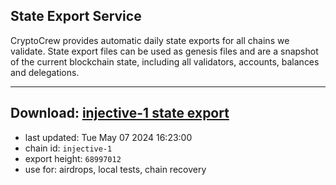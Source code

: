 ## State Export Service
CryptoCrew provides automatic daily state exports for all chains we validate. State export files can be used as genesis files and are a snapshot of the current blockchain state, including all validators, accounts, balances and delegations.

---
**Download: [injective-1 state export](https://dl-eu2.ccvalidators.com/SERVICE/injective/injective-1_export_68997012.json)**
---

- last updated: Tue May 07 2024 16:23:00
- chain id: `injective-1`
- export height: `68997012`
- use for: airdrops, local tests, chain recovery
